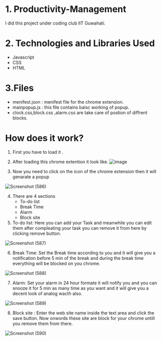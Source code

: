 # 1. Productivity-Management
I did this project under coding club IIT Guwahati.
# 2. Technologies and Libraries Used
* Javascript
* CSS
* HTML
# 3.Files
* menifest.json : menifest file for the chrome extension.
* mainpopup.js : this file contains baisc working of popup.
* clock.css,block.css ,alarm.css are take care of postion of diffrent blocks.
# How does it work?
1. First you have to load it .
2. After loading this chrome extention it look like.
![image](https://user-images.githubusercontent.com/84044819/161394298-40c70ec0-435a-407e-908a-1352a9bf1ca7.png)

3. Now you need to click on the icon of the chrome extension then it will genarate a popup

![Screenshot (586)](https://user-images.githubusercontent.com/84044819/161394352-b0803ada-96f8-4663-89fa-d7e5a207cc8b.png)

4. There are 4 sections
    * To-do list
    * Break Time
    * Alarm
    * Block site
5. To-do list: Here you can add your Task and meanwhile you can edit them after compleating your task you can remove it from here by clicking remove button.

![Screenshot (587)](https://user-images.githubusercontent.com/84044819/161395510-42a9045e-5646-4eca-8a23-1a4b1801e34c.png)


6. Break Time: Set the Break time according to you and it will give you a notification before 5 min of the break and during the break time everything will be blocked on you chrome.

![Screenshot (588)](https://user-images.githubusercontent.com/84044819/161394586-79b46e1f-43ae-4130-98cd-a4657ab7d6c1.png)

7. Alarm: Set your alarm in 24 hour formate it will notify you and you can snooze it for 5 min as many time as you want and it will give you a decent look of analog wacth also.

![Screenshot (589)](https://user-images.githubusercontent.com/84044819/161394609-cf5bd956-4326-4b03-b546-d541dc23af86.png)

8. Block site : Enter the web site name inside the text area and click the save button. Now onwords these site are block for your chrome untill you remove them from there.

![Screenshot (590)](https://user-images.githubusercontent.com/84044819/161394631-dda31560-80c9-41eb-b94d-51b1fb4dd173.png)


